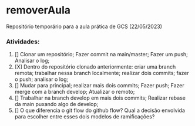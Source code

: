 # removerAula
Repositório temporário para a aula prática de GCS (22/05/2023)

### Atividades:
1. [] Clonar um repositório; Fazer commit na main/master; Fazer um push; Analisar o log;
2. [X] Dentro do repositório clonado anteriormente: criar uma branch remota; trabalhar nessa branch localmente; realizar dois commits; fazer o push;  analisar o log;
3. [] Mudar para principal; realizar mais dois commits; Fazer push; Fazer merge com a branch develop; Atualizar o remoto;
4. [] Trabalhar na branch develop em mais dois commits; Realizar rebase da main puxando algo de develop;
5. [] O que diferencia o git flow do github flow? Qual a decisão envolvida para escolher entre esses dois modelos de ramificações?